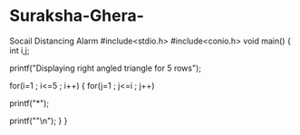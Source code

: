 # Suraksha-Ghera-
Socail Distancing Alarm
#include<stdio.h>
#include<conio.h>
void main()
{
int i,j;

printf("Displaying right angled triangle for 5 rows");

for(i=1 ; i<=5 ; i++)
{
for(j=1 ; j<=i ; j++)

printf("*");

printf(""\n");
}
}


